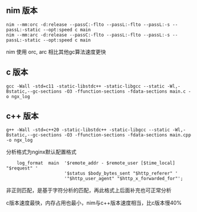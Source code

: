 ## nim 版本

```
nim --mm:orc -d:release --passC:-flto --passL:-flto --passL:-s --passL:-static --opt:speed c main
nim --mm:arc -d:release --passC:-flto --passL:-flto --passL:-s --passL:-static --opt:speed c main
```

nim 使用 orc, arc 相比其他gc算法速度更快


## c 版本

```
gcc -Wall -std=c11 -static-libstdc++ -static-libgcc --static -Wl,-Bstatic,--gc-sections -O3 -ffunction-sections -fdata-sections main.c -o ngx_log
```


## c++ 版本

```
g++ -Wall -std=c++20 -static-libstdc++ -static-libgcc --static -Wl,-Bstatic,--gc-sections -O3 -ffunction-sections -fdata-sections main.cpp -o ngx_log

```

分析格式为nginx默认配置格式
```
    log_format  main  '$remote_addr - $remote_user [$time_local] "$request" '
                      '$status $body_bytes_sent "$http_referer" '
                      '"$http_user_agent" "$http_x_forwarded_for"';

```

非正则匹配，是基于字符分析的匹配，再此格式上后面补充也可正常分析

c版本速度最快，内存占用也最小，nim与c++版本速度相当，比c版本慢40%
